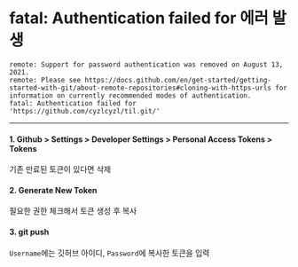 # fatal: Authentication failed for 에러 발생

```
remote: Support for password authentication was removed on August 13, 2021.
remote: Please see https://docs.github.com/en/get-started/getting-started-with-git/about-remote-repositories#cloning-with-https-urls for information on currently recommended modes of authentication.
fatal: Authentication failed for 'https://github.com/cyzlcyzl/til.git/'
```


---

#### 1. Github > Settings > Developer Settings > Personal Access Tokens > Tokens
기존 만료된 토큰이 있다면 삭제
#### 2. Generate New Token
필요한 권한 체크해서 토큰 생성 후 복사
#### 3. git push
`Username`에는 깃허브 아이디, `Password`에 복사한 토큰을 입력
